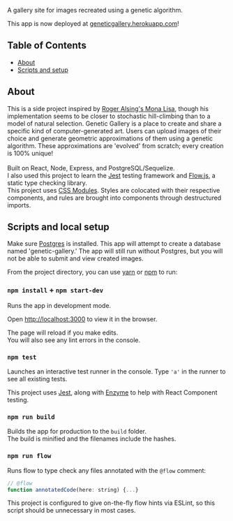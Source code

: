 A gallery site for images recreated using a genetic algorithm.<br>

This app is now deployed at [geneticgallery.herokuapp.com](http://geneticgallery.herokuapp.com/)!

## Table of Contents
- [About](#about)
- [Scripts and setup](#scripts-and-setup)

## <a name="about"></a> About

This is a side project inspired by [Roger Alsing's Mona Lisa](https://rogerjohansson.blog/2008/12/07/genetic-programming-evolution-of-mona-lisa/), though his implementation seems to be closer to stochastic hill-climbing than to a model of natural selection. Genetic Gallery is a place to create and share a specific kind of computer-generated art. Users can upload images of their choice and generate geometric approximations of them using a genetic algorithm. These approximations are 'evolved' from scratch; every creation is 100% unique!
<br>
<br>
Built on React, Node, Express, and PostgreSQL/Sequelize.
<br>
I also used this project to learn the [Jest](https://facebook.github.io/jest/) testing framework and [Flow.js](https://flow.org), a static type checking library. 
<br>
This project uses [CSS Modules](https://github.com/css-modules/css-modules). Styles are colocated with their respective components, and rules are brought into components through destructured imports. 

## <a name="scripts-and-setup"></a> Scripts and local setup

Make sure [Postgres](https://postgresapp.com/) is installed. This app will attempt to create a database named 'genetic-gallery.' The app will still run without Postgres, but you will not be able to submit and view created images. 

From the project directory, you can use [yarn](https://yarnpkg.com/en/) or [npm](https://www.npmjs.com/) to run:

### `npm install` + `npm start-dev`

Runs the app in development mode.
<br>

Open [http://localhost:3000](http://localhost:3000) to view it in the browser.

The page will reload if you make edits.
<br>
You will also see any lint errors in the console.

### `npm test`

Launches an interactive test runner in the console.
Type ```'a'``` in the runner to see all existing tests.

This project uses [Jest](https://facebook.github.io/jest/), along with [Enzyme](https://github.com/airbnb/enzyme) to help with React Component testing.

### `npm run build`

Builds the app for production to the `build` folder.<br>
The build is minified and the filenames include the hashes.

### `npm run flow`

Runs flow to type check any files annotated with the `@flow` comment: 
```javascript
// @flow
function annotatedCode(here: string) {...}
```
This project is configured to give on-the-fly flow hints via ESLint, so this script should be unnecessary in most cases.
